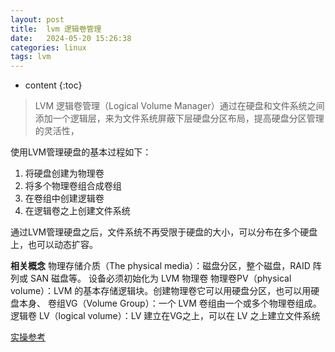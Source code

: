 ```yaml
---
layout: post
title:  lvm 逻辑卷管理
date:   2024-05-20 15:26:38
categories: linux
tags: lvm
---
```


* content
{:toc}

>LVM 逻辑卷管理（Logical Volume Manager）通过在硬盘和文件系统之间添加一个逻辑层，来为文件系统屏蔽下层硬盘分区布局，提高硬盘分区管理的灵活性，

使用LVM管理硬盘的基本过程如下：

1. 将硬盘创建为物理卷
2. 将多个物理卷组合成卷组
3. 在卷组中创建逻辑卷
4. 在逻辑卷之上创建文件系统

通过LVM管理硬盘之后，文件系统不再受限于硬盘的大小，可以分布在多个硬盘上，也可以动态扩容。


**相关概念**
物理存储介质（The physical media）：磁盘分区，整个磁盘，RAID 阵列或 SAN 磁盘等。
设备必须初始化为 LVM 物理卷
物理卷PV（physical volume）：LVM 的基本存储逻辑块。创建物理卷它可以用硬盘分区，也可以用硬盘本身、
卷组VG（Volume Group）：一个 LVM 卷组由一个或多个物理卷组成。
逻辑卷 LV（logical volume）：LV 建立在VG之上，可以在 LV 之上建立文件系统 

[实操参考](https://blog.csdn.net/FallenLeaves_/article/details/129972256)